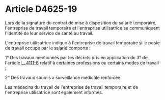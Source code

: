 # Article D4625-19

Lors de la signature du contrat de mise à disposition du salarié temporaire, l'entreprise de travail temporaire et l'entreprise utilisatrice se communiquent l'identité de leur service de santé au travail. 
  
  
L'entreprise utilisatrice indique à l'entreprise de travail temporaire si le poste de travail occupé par le salarié comporte : 
  
  
1° Des travaux mentionnés par les décrets pris en application du 3° de l'article [L. 4111-6][1] relatif à certaines professions ou certains modes de travail ; 
  
  
2° Des travaux soumis à surveillance médicale renforcée. 
  
  
Les médecins du travail de l'entreprise de travail temporaire et de l'entreprise utilisatrice sont également informés.

 [1]: /affichCodeArticle.do?cidTexte=LEGITEXT000006072050&idArticle=LEGIARTI000006903146&dateTexte=&categorieLien=cid